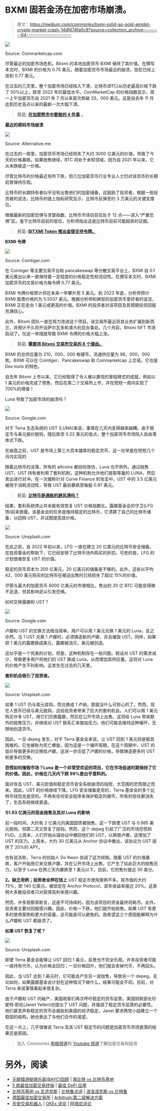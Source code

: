 # BXMI 固若金汤在加密市场崩溃。

> 原文：<https://medium.com/coinmonks/bxmi-solid-as-gold-amidst-crypto-market-crash-14df474fa0c8?source=collection_archive---------64----------------------->

![](img/21b9e104dde4a958c40f8c34ea00e425.png)

Source: Coinmarketcap.com

尽管最近的加密市场危机，Bitxmi 的本地加密货币 BXMI 保持了其价值。在撰写本文时，BXMI 的价格为 0.75 美元，随着加密货币市场最近的崩溃，现在已经上涨到 0.77 美元。

在过去的几天里，整个加密市场已经陷入下滑，比特币(BTC)从历史最高价格下跌了 50%以上，跌至 2022 年的最低水平。CoinMarketCap 的价格指数显示，周一上午加密货币自 2021 年 7 月以来首次跌破 33，000 美元。这是自去年 11 月达到历史高点以来的最新一次大幅下滑。

> **另见:** [**在加密熊市中要做的 4 件事**](/coinmonks/4-things-to-do-in-a-crypto-bear-market-c4b5bda76ba4) **。**

**最近的密码市场崩溃**

![](img/bcea99719af00096221c859858a486c2.png)

Source: Alternative.me

在过去的一周里，加密货币市场已经损失了大约 3000 亿美元的价值，导致了今天的价格暴跌。如果抛售继续，BTC 将处于未知领域，因为自 2021 年以来，它从未跌破这一价格。

尽管比特币的价格最近有所下跌，但几位加密货币行业专业人士仍对该货币的长期前景保持乐观。

比特币的长期持有者似乎没有出售他们的加密储备，这鼓励了投资者。根据一些投资者的说法，比特币的链上指标研究显示，比特币反弹至约 3 万美元的关键支撑位。

根据最新的加密恐惧与贪婪指数，比特币市场目前仅处于 12 点——深入“严重恐惧”区。鉴于比特币目前的低位，分析师指出这是比特币目前可能超卖的证据。

> **另见:** [**BITXMI Token 推出金银支持令牌。**](/@bitxmiblog/bxmi-token-introduces-gold-and-silver-backed-tokens-3ea279ab240b)

**BXMI 令牌**

![](img/776825bd4709d615d73bcae2cede53da.png)

Source: Cointiger.com

在 Cointiger 等主要交易平台和 pancakeswap 等分散交易平台上，BXMI 自 0.1 美元推出以来一直保持着一定程度的价格稳定性和流动性。在撰写本文时，BXMI 加密货币的交易价格为每令牌 0.77 美元。

BXMI 令牌价格预计将在未来一年攀升至 5 美元。到 2023 年底，分析师预计 BXMI 股票价格约为 5.5037 美元。根据分析师和典型的加密货币爱好者的说法，BXMI 正在走向 1 美元或更高的价值。BXMI 的投资者对该项目及其预期投资回报充满信心。

此外，Bitxmi 团队一直在努力改进这个项目。该交易所最近将其业务扩展到新西兰，并预计不久将开设萨尔瓦多和澳大利亚办事处。几个月前，Bitxmi NFT 市场启动了。仅这一举措就导致 BXMI 令牌的价格大幅上涨。

> **另见:** [**需要用 Bitxmi 交易所交易的 8 个理由。**](/coinmonks/8-reasons-you-need-to-trade-with-bitxmi-exchange-c4bff2ab3096)

BXMI 的总供应量为 210，000，000 枚硬币，流通供应量为 98，000，000 枚。BXMI 可以在 Cointiger、Pancakeswap 和 Coinmarketcap 上交易。它也是 Dex tools 的特色。

自去年 Bitxmi 上市以来，它已经取得了令人难以置信的里程碑式的成就，例如以 1 美元的价格完成了预售，然后在第二个交易所上市，并在短短一周内实现了 700%的增值！

Luna 导致了加密市场的崩溃吗？

![](img/69513618ef8182f09cfbac9c3a2970f3.png)

Source: Google.com

对于 Terra 生态系统的 UST (LUNA)来说，事情在几天内变得越来越糟。由于稳定币与美元报价脱钩，随后跌至 0.22 美元的低点，整个加密货币市场陷入自由落体式下跌。

在崩盘之前，UST 是市场上第三大资本雄厚的稳定货币，这一壮举是在短短几个月内实现的

随着比特币的没落，所有的 altcoins 都纷纷效仿，Luna 也不例外。通过抛售 UST，UST 持有者利用了套利机制，这种机制允许他们提取等量的 LUNA，然后卖出进行对冲。在一次据称针对 Curve Finance 的攻击中，UST 中的 3.5 亿美元被用于消耗流动性，导致 UST 最初暴跌至每股 0.97 美元。

> **另见:** [**比特币是通胀的避风港吗？**](/coinmonks/is-bitcoin-a-haven-from-inflation-7a05e709aaf3)

结果，套利系统停止并未能有效恢复 UST 价格指数化。露娜基金会的守卫(LFG 饰)前来救援。该基金会的任务是维持稳定的比特币，它清算了自己的比特币储备，以回购 UST，并试图提高其价格。

![](img/5c883e7398d27686b7b38ed14b78024c.png)

Source: Unsplash.com

在此之前，自 2022 年初以来，LFG 一直在建立 20 亿美元的比特币安全储备。在投资基金的帮助下，它已经安排了比特币场外购买的折扣。可悲的是，LFG 的计划很难恢复 UST 的价值。

稳定的货币资本为 200 亿美元，20 亿美元的储备是不够的。此外，这些以平均 42，000 美元购买的比特币在被迫出售时已经损失了超过 15%的价值。

尽管与最大的加密货币 6000 亿美元的市值相比，售出的 20 亿 BTC 可能显得微不足道，但其影响足以引发恐惧。

如何交换露娜和 UST？

![](img/5c1d28c77ed80ad7a345fa06e18b1fdf.png)

Source: Google.com

卢娜和 UST 的交换方法相当简单。用户可以用 1 美元兑换 1 美元的 Luna，反之亦然。当 1 UST 兑换 1 卢娜时，必须铸造新的卢娜，并且摧毁 UST。同样，如果把 1 美元的露娜换成美元，露娜被消灭，美元被创造。

这似乎是一个完美的计划，但是，这种机制存在一些问题。假设对 UST 的需求减少，导致更多用户将他们的 UST 换成 Luna，从而增加其供应量。这将对 Luna 的价格产生不利影响。这发生在过去的几天里。

**套利机会吸引了投资者。**

![](img/d81674cd1b8d5431d168234e7eb0dfec.png)

Source: Unsplash.com

如果 1 UST 仍与美元挂钩，而兑换成 1 卢纳，那就没什么可担心的了。然而，现在人民币已经与美元脱钩，这给投资者带来了巨大的套利机会。人们可以用 1 美元购买许多 UST，用它们交换露娜，然后在公开市场上出售。这将给 Luna 带来额外的抛售压力，并继续对 UST 联系汇率施加压力。他们可能会维持这种循环，无限地创造货币。

因此，一旦 depeg 发生，对于 Terra 基金会来说，让 UST 回到 1 美元将是极其困难的。它也被称为死亡螺旋，因为这是一个循环周期，在这个周期中，UST 的低价导致更多的交换给卢娜，这进一步压低了卢娜的价格，导致铸造更多的 UST 和更多的交换。

**恐慌如何摧毁市场？Luna 是一个非常受欢迎的项目，它在市场低迷时期保持了它的价值。因此，价格在几天内下跌 99%是出乎意料的。**

面对攻击 UST、美元贬值和稳定货币安全系统崩溃的指控，大范围的恐慌随之而来。因此，UST 的价格继续下降。LFG 安全储备是空的，Terra 基金会的多个比特币钱包也是空的。不再有任何安全程序来保护稳定的硬币，所有的信任都消失了，生态系统继续衰退。

**1)1.93 亿美元的现金抛售及其对 Luna 的影响**

前一段时间，大约有 2 亿美元的美国国债被抛售。这一下跌使 UST 与 0.985 美元脱钩，但第二天又恢复了挂钩。然而，这个 depeg 引起了广泛的市场恐慌和 FUD。上周末，人们开始从锚协议中撤回他们的 UST，以换取卢娜，这增加了 UST 的压力。上周末，大约 30 亿美元从 Anchor 协议中撤出，该协议为 UST 提供了 20%的 APY。

也有说法称，Terra 的创始人 Do Kwon 协调了这次倾倒。随着 UST 的价值暴跌，客户开始用它来交换卢娜，并在公开市场上出售。它产生了如此巨大的抛售压力，以至于 Luna 在两三天内暴跌至 1 美元以下。目前，它的售价接近 30 美分。

**2。缺乏用例；投资者全押在钱上**
UST 稳定币使用案例不多。其市值的大约 75%，即 140 亿美元，被锁定在 Anchor Protocol，其年收益率接近 20%。这表明大多数投资者只对获得高利率感兴趣。

然而，许多观察家断言，这是不可持续的，因为该项目的资金最终将耗尽。此外，投资者主要对回报感兴趣。因此，价格一下跌，他们就开始抛售。如果 UST 有更多的使用案例和更大的容量，这可能是可以避免的。我希望这三个原因能解释为什么卢娜和 UST 都崩溃了。

**如果 UST 恢复了呢？**

![](img/1dda93a2ca4443ae05d23c0b16467ed4.png)

Source: Unsplash.com

即使 Terra 基金会能够让 UST 回归 1 美元，前景也不完全乐观。许多投资者可能一直持有代币，认为价格会回归；一旦价格回升，他们就会卖掉代币，不再回头。

因此，当 UST 达到 1 美元时，它可能会产生另一波抛售，导致另一个 depeg。无论如何，如果露娜基金会计划在这种情况下做什么，结果可能会不同。目前，对 Terra 来说事情看起来很复杂。

由于卢娜和 UST 的破产，美国政客们再次呼吁稳定的货币监管。美国财政部长珍妮特·耶伦(Janet Yellen)也提出了 UST 问题，并强调了稳定货币监管的必要性。他们甚至声称稳定的货币会威胁到美国的经济稳定。Janet 要求两党小组建立一个稳固的结构，她也表达了与他们合作的渴望。

在这一点上，几乎很难说 Terra 及其 UST 稳定币的问题是加密货币市场衰落的结果还是原因。

> 加入 Coinmonks [电报频道](https://t.me/coincodecap)和 [Youtube 频道](https://www.youtube.com/c/coinmonks/videos)了解加密交易和投资

# 另外，阅读

*   [无聊猿游艇俱乐部(BAYC)回顾](https://coincodecap.com/bored-ape-yacht-club-bayc-review) | [拜比特 vs 比特币基地](https://coincodecap.com/bybit-vs-coinbase)
*   [5 款最佳加密交易终端](https://coincodecap.com/crypto-trading-terminals) | [最佳 DeFi 应用](https://coincodecap.com/best-defi-apps)
*   [比特币基地 vs 瓦济克斯](https://coincodecap.com/coinbase-vs-wazirx) | [比特鲁点评](https://coincodecap.com/bitrue-review) | [波洛涅克斯 vs 比特鲁](https://coincodecap.com/poloniex-vs-bittrex)
*   [德国最佳加密交易所](https://coincodecap.com/crypto-exchanges-in-germany) | [Arbitrum:第二层解决方案](https://coincodecap.com/arbitrum)
*   [币安交易机器人](/coinmonks/binance-trading-bots-d0d57bb62c4c) | [OKEx 评论](/coinmonks/okex-review-6b369304110f) | [阿塔尼评论](https://coincodecap.com/atani-review)